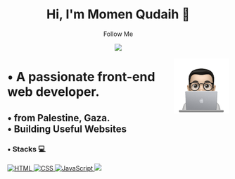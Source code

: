 
<h1 align="center">Hi, I'm Momen Qudaih 👋</h1>
<p align="center" >Follow Me </p>
<p align="center" >
    <a href="https://www.instagram.com/prog_momen.qudaih"><img src="https://img.shields.io/badge/instagram-%23E4415F?style=flat&logo=instagram&logoColor=white"/></a>
  </p>
  
  <img src="profile-img.png" align="right" width="25%"/>
<h1>• A passionate front-end web developer.</h1>
<h2>• from Palestine, Gaza. <br>• Building Useful Websites</h2>

### • Stacks :computer:

<a href="https://www.w3schools.com/html/">
  <img height="32" src="https://cdn0.iconfinder.com/data/icons/HTML5/512/HTML_Logo.png" alt="HTML"/>
</a>
<a href="https://www.w3schools.com/css/">
  <img height="32" src="https://cdn1.iconfinder.com/data/icons/logotypes/32/badge-css-3-512.png" alt="CSS"/>
</a>
<a href="https://www.javascript.com/">
  <img height="32" src="https://cdn2.iconfinder.com/data/icons/designer-skills/128/code-programming-javascript-software-develop-command-language-512.png" alt="JavaScript"/>
</a>
<a>
  <img height="32" src="https://www.tops-int.com/wp-content/uploads/2019/04/JAVA-e1639657708754.png"/>
</a>
